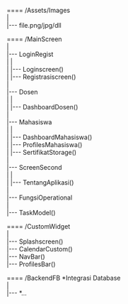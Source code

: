 ==== /Assets/Images\
|\
|--- file.png/jpg/dll


==== /MainScreen\
|\
|--- LoginRegist\
|	|\
|	|--- Loginscreen()\
|	|--- Registrasiscreen()\
|\
|--- Dosen\
|	|\
|	|--- DashboardDosen()\
|\
|--- Mahasiswa\
|	|\
|	|--- DashboardMahasiswa()\
|	|--- ProfilesMahasiswa()\
|	|--- SertifikatStorage()\
|\
|--- ScreenSecond\
|	|\
|	|--- TentangAplikasi()\
|\
|--- FungsiOperational\
	|\
	|--- TaskModel()


==== /CustomWidget\
|\
|--- Splashscreen()\
|--- CalendarCustom()\
|--- NavBar()\
|--- ProfilesBar()


==== /BackendFB	*Integrasi Database\
|\
|--- *...
